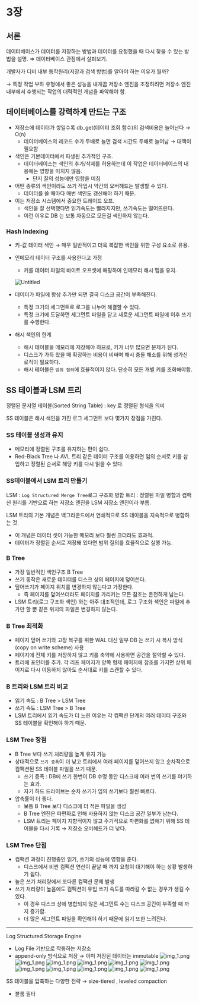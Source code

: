 # 3장

## 서론

데이터베이스가 데이터를 저장하는 방법과 데이터를 요청했을 때 다시 찾을 수 있는 방법을 설명. ⇒ 데이터베이스 관점에서 살펴보기.

개발자가 디비 내부 동작원리(저장과 검색 방법)를 알아야 하는 이유가 뭘까?

→ 특정 작업 부하 유형에서 좋은 성능을 내게끔 저장소 엔진을 조정하려면 저장소 엔진 내부에서 수행되는 작업의 대략적인 개념을 파악해야 함. 

## 데이터베이스를 강력하게 만드는 구조

- 저장소에 데이터가 쌓일수록 db_get(데이터 조회 함수)의 검색비용은 늘어난다 → O(n)
    - 데이터베이스의 레코드 수가 두배로 늘면 검색 시간도 두배로 늘어남 → 대책이 필요함
- 색인은 기본데이터에서 파생된 추가적인 구조.
    - 데이터베이스는 색인의 추가/삭제를 허용하는데 이 작업은 데이터베이스의 내용에는 영향을 미치지 않음.
        - 단지 질의 성능에만 영향을 미침
- 어떤 종류의 색인이라도 쓰기 작업시 약간의 오버헤드는 발생할 수 있다.
    - 데이터를 쓸 때마다 매번 색인도 갱신해야 하기 때문.
- 이는 저장소 시스템에서 중요한 트레이드 오프.
    - 색인을 잘 선택했다면 읽기속도는 빨라지지만, 쓰기속도는 떨어뜨린다.
    - 이런 이유로 DB 는 보통 자동으로 모든걸 색인하지 않는다.

### Hash Indexing

- 키-값 데이터 색인 → 매우 일반적이고 더욱 복잡한 색인을 위한 구성 요소로 유용.
- 인메모리 데이터 구조를 사용한다고 가정
    - 키를 데이터 파일의 바이트 오프셋에 매핑하여 인메모리 해시 맵을 유지.
    
    ![Untitled](Untitled.png)
    
- 데이터가 파일에 항상 추가만 되면 결국 디스크 공간이 부족해진다.
    - 특정 크기의 세그먼트로 로그를 나누어 해결할 수 있다.
    - 특정 크기에 도달하면 세그먼트 파일을 닫고 새로운 세그먼트 파일에 이후 쓰기를 수행한다.
- 해시 색인의 한계
    - 해시 테이블을 메모리에 저장해야 하므로, 키가 너무 많으면 문제가 된다.
    - 디스크가 가득 찼을 때 확장하는 비용이 비싸며 해시 충돌 해소를 위해 성가신 로직이 필요하다.
    - 해시 테이블은 `범위 질의`에 효율적이지 않다. 단순히 모든 개별 키를 조회해야함.

## SS 테이블과 LSM 트리

정렬된 문자열 테이블(Sorted String Table) : key 로 정렬된 형식을 의미

SS 테이블은 해시 색인을 가진 로그 세그먼트 보다 몇가지 장점을 가진다.

### SS 테이블 생성과 유지

- 메모리에 정렬된 구조를 유지하는 편이 쉽다.
- Red-Black Tree 나 AVL 트리 같은 데이터 구조를 이용하면 임의 순서로 키를 삽입하고 정렬된 순서로 해당 키를 다시 읽을 수 있다.

### SS테이블에서 LSM 트리 만들기

LSM : `Log Structured Merge Tree`로그 구조화 병합 트리 : 정렬된 파일 병합과 컴팩션 원리를 기반으로 하는 저장소 엔진을 LSM 저장소 엔진이라 부름.

LSM 트리의 기본 개념은 백그라운드에서 연쇄적으로 SS 테이블을 지속적으로 병합하는 것.

- 이 개념은 데이터 셋이 가능한 메모리 보다 훨씬 크더라도 효과적.
- 데이터가 정렬된 순서로 저장돼 있다면 범위 질의를 효율적으로 실행 가능.

### B Tree

- 가장 일반적인 색인구조 B Tree
- 쓰기 동작은 새로운 데이터를 디스크 상의 페이지에 덮어쓴다.
- 덮어쓰기가 페이지 위치를 변경하지 않는다고 가정한다.
    - 즉 페이지를 덮어쓰더라도 페이지를 가리키는 모든 참조는 온전하게 남는다.
- LSM 트리(로그 구조화 색인) 와는 아주 대조적인데, 로그 구조화 색인은 파일에 추가만 할 뿐 같은 위치의 파일은 변경하지 않는다.

### B Tree 최적화

- 페이지 덮어 쓰기와 고장 복구를 위한 WAL 대신 일부 DB 는 쓰기 시 복사 방식(copy on write scheme) 사용
- 페이지에 전체 키를 저장하지 않고 키를 축약해 사용하면 공간을 절약할 수 있다.
- 트리에 포인터를 추가. 각 리프 페이지가 양쪽 형제 페이지에 참조를 가지면 상위 페이지로 다시 이동하지 않아도 순서대로 키를 스캔할 수 있다.

### B 트리와 LSM 트리 비교

- 읽기 속도 : B Tree > LSM Tree
- 쓰기 속도 : LSM Tree > B Tree
- LSM 트리에서 읽기 속도가 더 느린 이유는 각 컴팩션 단계의 여러 데이터 구조와 SS 테이블을 확인해야 하기 때문.

### LSM Tree 장점

- B Tree 보다 쓰기 처리량을 높게 유지 가능
- 상대적으로 `쓰기 증폭`이 더 낮고 트리에서 여러 페이지를 덮어쓰지 않고 순차적으로 컴팩션된 SS 테이블 파일을 쓰기 때문.
    - 쓰기 증폭 : DB에 쓰기 한번이 DB 수명 동안 디스크에 여러 번의 쓰기를 야기하는 효과.
    - 자기 하드 드라이브는 순차 쓰기가 임의 쓰기보다 훨씬 빠르다.
- 압축률이 더 좋다.
    - 보통 B Tree 보다 디스크에 더 적은 파일을 생성
    - B Tree 엔진은 파편화로 인해 사용하지 않는 디스크 공간 일부가 남는다.
    - LSM 트리는 페이지 지향적이지 않고 주기적으로 파편화를 없애기 위해 SS 테이블을 다시 기록 → 저장소 오버헤드가 더 낮다.

### LSM Tree 단점

- 컴팩션 과정이 진행중인 읽기, 쓰기의 성능에 영향을 준다.
    - 디스크에서 비싼 컴팩션 연산이 끝날 때 까지 요청이 대기해야 하는 상황 발생하기 쉽다.
- 높은 쓰기 처리량에서 또다른 컴팩션 문제 발생
- 쓰기 처리량이 높음에도 컴팩션이 유입 쓰기 속도를 따라갈 수 없는 경우가 생길 수 있다.
    - 이 경우 디스크 상에 병합되지 않은 세그먼트 수는 디스크 공간이 부족할 때 까지 증가함.
    - 더 많은 세그먼트 파일을 확인해야 하기 때문에 읽기 또한 느려진다.

---

Log Structured Storage Engine

- Log File 기반으로 작동하는 저장소
- append-only 방식으로 저장 → 이미 저장된 데이터는 immutable
![img_1.png](Untitled%201.png)
![img_1.png](Untitled%202.png)
![img_1.png](Untitled%203.png)
![img_1.png](Untitled%204.png)
![img_1.png](Untitled%205.png)
![img_1.png](Untitled%206.png)
![img_1.png](Untitled%207.png)
![img_1.png](Untitled%208.png)
![img_1.png](Untitled%209.png)
![img_1.png](Untitled%2010.png)
![img_1.png](Untitled%2011.png)

SS 테이블을 압축하는 다양한 전략 → size-tiered , leveled compaction

- 블룸 필터